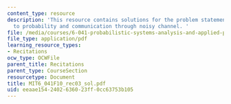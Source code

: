 ```yaml
---
content_type: resource
description: 'This resource contains solutions for the problem statements related
  to probability and communication through noisy channel. '
file: /media/courses/6-041-probabilistic-systems-analysis-and-applied-probability-fall-2010/eeaae1542402636023ff0cc63753b105_MIT6_041F10_rec03_sol.pdf
file_type: application/pdf
learning_resource_types:
- Recitations
ocw_type: OCWFile
parent_title: Recitations
parent_type: CourseSection
resourcetype: Document
title: MIT6_041F10_rec03_sol.pdf
uid: eeaae154-2402-6360-23ff-0cc63753b105
---
```

